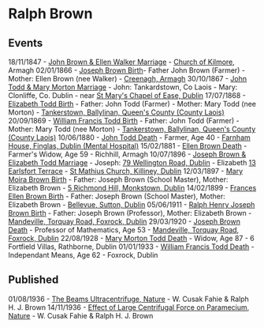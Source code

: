 # Ralph Brown

## Events

18/11/1847 - [John Brown & Ellen Walker Marriage][mjbew] - [Church of Kilmore][kilmore], Armagh
02/01/1866 - [Joseph Brown Birth][bjb]- Father John Brown (Farmer) - Mother: Ellen Brown (nee Walker) - [Creenagh, Armagh][creenagh]
30/10/1867 - [John Todd & Mary Morton Marriage][mjtmm] - John: Tankardstown, Co Laois - Mary: Clonliffe, Co. Dublin - near [St Mary's Chapel of Ease, Dublin][marys]
17/07/1868 - [Elizabeth Todd Birth][bet] - Father: John Todd (Farmer) - Mother: Mary Todd (nee Morton) - [Tankerstown, Ballylinan, Queen's County (County Laois)][tankerstown]
20/09/1869 - [William Francis Todd Birth][bwt] - Father: John Todd (Farmer) - Mother: Mary Todd (nee Morton) - [Tankerstown, Ballylinan, Queen's County (County Laois)][tankerstown]
10/06/1880 - [John Todd Death][djt] - Farmer, Age 40 - [Farnham House, Finglas, Dublin (Mental Hospital)][finglas]
15/02/1881 - [Ellen Brown Death][deb] - Farmer's Widow, Age 59 - Richhill, Armagh
10/07/1896 - [Joseph Brown & Elizabeth Todd Marriage][mjbet] - Joseph: [79 Wellington Road, Dublin][wellington] - Elizabeth [13 Earlsfort Terrace][earlsfort] - [St Mathius Church, Killiney, Dublin][mathius]
12/03/1897 - [Mary Moira Brown Birth][bmb] - Father: Joseph Brown (School Master), Mother: Elizabeth Brown - [5 Richmond Hill, Monkstown, Dublin][richmond]
14/02/1899 - [Frances Ellen Brown Birth][bfb] - Father: Joseph Brown (School Master), Mother: Elizabeth Brown - [Bellevue, Sutton, Dublin][bellevue]
05/06/1911 - [Ralph Henry Joseph Brown Birth][brb] - Father: Joseph Brown (Professor), Mother: Elizabeth Brown - [Mandeville, Torquay Road, Foxrock, Dublin][Mandeville]
29/03/1920 - [Joseph Brown Death][djb] - Professor of Mathematics, Age 53 - [Mandeville, Torquay Road, Foxrock, Dublin][Mandeville]
22/08/1928 - [Mary Morton Todd Death][dmt] - Widow, Age 87 - 6 Fortfield Villas, Rathborne, Dublin
01/01/1933 - [William Francis Todd Death][dwt] - Independant Means, Age 62 - Foxrock, Dublin

## Published

01/08/1936 - [The Beams Ultracentrifuge, Nature][ultracentrifuge] - W. Cusak Fahie & Ralph H. J. Brown
14/11/1936 - [Effect of Large Centrifugal Force on Paramecium, Nature][paramecium] - W. Cusak Fahie & Ralph H. J. Brown

[mjbew]: john-brown-ellen-walker-marriage-5375131.pdf
[mjtmm]: john-todd-mary-morton-marriage-8233829.pdf
[mjbet]: joseph-brown-elizabeth-todd-marriage-5837578.pdf
[bjb]: joseph-brown-birth-2304677.pdf
[bet]: elizabeth-brown-todd-birth-2258204.pdf
[bwt]: william-todd-birth-2236072.pdf
[bmb]: moira-brown-birth-1809338.pdf
[bfb]: frances-brown-birth-1781727.pdf
[brb]: ralph-brown-birth-1617248.pdf
[djt]: john-todd-death-4860229.pdf
[deb]: ellen-brown-death-4854649.pdf
[djb]: joseph-brown-death-4410453.pdf
[dmt]: mary-morton-todd-death-4347261.pdf
[dwt]: william-todd-death-4316053.pdf
[kilmore]: https://goo.gl/maps/Q34u7aQVfcHRMDyk9
[creenagh]: https://goo.gl/maps/nqLH15nnbTRxAA297
[marys]: https://goo.gl/maps/DkE3m2JsXR6dBEHd6
[tankerstown]: https://goo.gl/maps/hnw2fLqUDeG5CqEu7
[finglas]: https://goo.gl/maps/pfB8CJmqyQZnPiV9A
[wellington]: https://goo.gl/maps/StfrexiN9JsizqLB8
[earlsfort]: https://goo.gl/maps/NmMjo6xdYMQnetGG7
[mathius]: https://goo.gl/maps/XMNLwS7DaekfCEn68
[richmond]: https://goo.gl/maps/VkzwNNJ19ogkasV36
[bellevue]: https://goo.gl/maps/qydNZgZp45QjVjuS7
[Mandeville]: https://goo.gl/maps/hHANsYPr6JrsAyFU6
[ultracentrifuge]: 138207b0.pdf
[paramecium]: 138843a0.pdf
